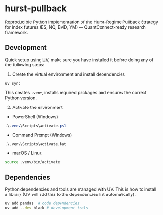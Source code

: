 # hurst-pullback

Reproducible Python implementation of the Hurst-Regime Pullback Strategy for index futures (ES, NQ, EMD, YM) — QuantConnect-ready research framework.

## Development

Quick setup using [UV](https://docs.astral.sh/uv/getting-started/installation/), make sure you have installed it before doing any of the following steps:

1. Create the virtual environment and install dependencies
```sh
uv sync
```
This creates `.venv`, installs required packages and ensures the correct Python version.

2. Activate the environment

- PowerShell (Windows)
```powershell
.\.venv\Scripts\Activate.ps1
```
- Command Prompt (Windows)
```cmd
.\.venv\Scripts\activate.bat
```
- macOS / Linux
```sh
source .venv/bin/activate
```

## Dependencies 

Python dependencies and tools are managed with UV. This is how to install a library (UV will add this to the dependencies list automatically).

```sh
uv add pandas  # code dependencies
uv add --dev black # development tools
```